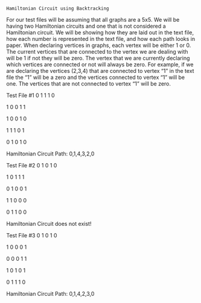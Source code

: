 
                                                                   Hamiltonian Circuit using Backtracking
 For our test files will be assuming that all graphs are a 5x5. We will be having two Hamiltonian circuits and one that is not considered a Hamiltonian circuit. We will be showing how they are laid out in the text file, how each number is represented in the text file, and how each path looks in paper. When declaring vertices in graphs, each vertex will be either 1 or 0. The current vertices that are connected to the vertex we are dealing with will be 1 if not they will be zero. The vertex that we are currently declaring which vertices are connected or not will always be zero. For example, if we are declaring the vertices (2,3,4) that are connected to vertex “1” in the text file the “1” will be a zero and the vertices connected to vertex “1” will be one. The vertices that are not connected to vertex “1” will be zero.


Test File #1
0 1 1 1 0

1 0 0 1 1

1 0 0 1 0

1 1 1 0 1 

0 1 0 1 0

Hamiltonian Circuit Path: 0,1,4,3,2,0


Test File #2
0 1 0 1 0

1 0 1 1 1 

0 1 0 0 1

1 1 0 0 0

0 1 1 0 0

Hamiltonian Circuit does not exist!


Test File #3
0 1 0 1 0

1 0 0 0 1

0 0 0 1 1

1 0 1 0 1

0 1 1 1 0

Hamiltonian Circuit Path: 0,1,4,2,3,0

